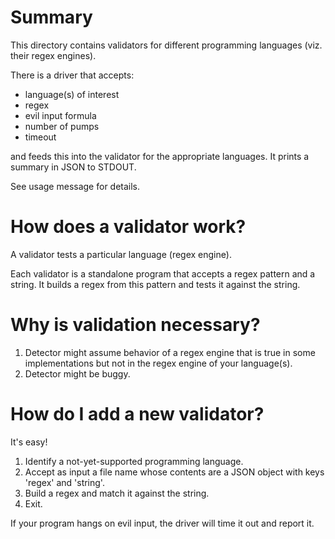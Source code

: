 # Summary

This directory contains validators for different programming languages (viz. their regex engines).

There is a driver that accepts:
- language(s) of interest
- regex
- evil input formula
- number of pumps
- timeout

and feeds this into the validator for the appropriate languages.
It prints a summary in JSON to STDOUT.

See usage message for details.

# How does a validator work?

A validator tests a particular language (regex engine).

Each validator is a standalone program that accepts a regex pattern and a string.
It builds a regex from this pattern and tests it against the string.

# Why is validation necessary?

1. Detector might assume behavior of a regex engine that is true in some implementations but not in the regex engine of your language(s).
2. Detector might be buggy.

# How do I add a new validator?

It's easy!

1. Identify a not-yet-supported programming language.
2. Accept as input a file name whose contents are a JSON object with keys 'regex' and 'string'.
3. Build a regex and match it against the string.
4. Exit.

If your program hangs on evil input, the driver will time it out and report it.
